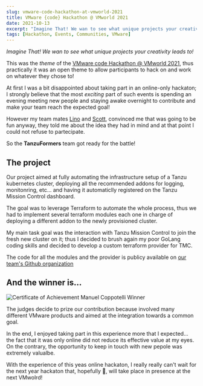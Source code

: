 ```yaml
---
slug: vmware-code-hackathon-at-vmworld-2021
title: VMware {code} Hackathon @ VMworld 2021
date: 2021-10-13
excerpt: "Imagine That! We wan to see what unique projects your creativity leads to!"
tags: [Hackathon, Events, Communities, VMware]
---
```


<script>
  import Image from "$lib/components/base/image.svelte";
  import MarkerHighlight from "$lib/components/style/marker-highlight.svelte";
</script>

_<MarkerHighlight>Imagine That!</MarkerHighlight> We wan to see what unique
projects your creativity leads to!_

This was the _theme_ of the [VMware code Hackathon @ VMworld 2021](https://blogs.vmware.com/code/2021/08/19/vmware-code-hackathon-vmworld-2021/),
thus practically it was an open theme to allow participants to hack on and work
on whatever they chose to!

At first I was a bit disappointed about taking part in an online-only hackaton;
I strongly believe that the most _exciting_ part of such events is spending an
evening meeting new people and staying awake overnight to contribute and make
your team reach the expected goal!

However my team mates [Lino](https://twitter.com/linotelera) and
[Scott](https://twitter.com/VRAbbi_IL), convinced me that was going to be fun
anyway, they told me about the idea they had in mind and at that point I could
not refuse to partecipate.

So the **TanzuFormers** team got ready for the battle!

## The project

Our project aimed at fully automating the infrastructure setup of a Tanzu
kubernetes cluster, deploying all the recommended addons for logging,
monitonring, etc... and having it automaticlly registered on the Tanzu Mission
Control dashboard.

The goal was to leverage Terraform to automate the whole process, thus we had to
implement several terraform modules each one in charge of deploying a different
addon to the newly provisioned cluster.

My main task goal was the interaction with Tanzu Mission Control to join the
fresh new cluster on it; thus I decided to brush again my poor GoLang coding
skills and decided to develop a custom terraform provider for TMC.

The code for all the modules and the provider is publicy available on [our team's
Github organization](https://github.com/tanzuformers)

## And the winner is...

<Image
  path="posts/{slug}"
  filename="certificate"
  alt="Certificate of Achievement Manuel Coppotelli Winner"
/>

The judges decide to prize our contribution because involved many different
VMware products and aimed at the integration towards a common goal.

In the end, I enjoyed taking part in this experience more that I expected... the
fact that it was only online did not reduce its effective value at my eyes.
On the contrary, the opportunity to keep in touch with new pepole was extremely
valualbe.

With the experience of this yeas online hackaton, I really really can't wait for
the next year hackaton that, hopefully 🤞, will take place in presence at the
next VMwolrd!
